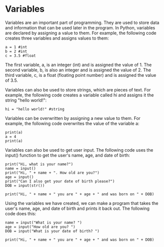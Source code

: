 # **Variables**

Variables are an important part of programming. They are used to store data and information that can be used later in the program. In Python, variables are declared by assigning a value to them. For example, the following code creates three variables and assigns values to them:
````
a = 1 #int
b = 2 #int
c = 3.5 #float
````
The first variable, a, is an integer (int) and is assigned the value of 1. The second variable, b, is also an integer and is assigned the value of 2. The third variable, c, is a float (floating point number) and is assigned the value of 3.5.

Variables can also be used to store strings, which are pieces of text. For example, the following code creates a variable called hi and assigns it the string "hello world!":
````
hi = "hello world!" #string
````
Variables can be overwritten by assigning a new value to them. For example, the following code overwrites the value of the variable a:
````
print(a)
a = 4
print(a)
````
Variables can also be used to get user input. The following code uses the input() function to get the user's name, age, and date of birth:
````
print("Hi, what is your name?")
name = input()
print("Hi, " + name + ". How old are you?")
age = input()
print("Can I also get your date of birth please?")
DOB = input(str())

print("Hi, " + name + " you are " + age + " and was born on " + DOB)
````
Using the variables we have created, we can make a program that takes the user's name, age, and date of birth and prints it back out. The following code does this:
````
name = input("What is your name? ")
age = input("How old are you? ")
DOB = input("What is your date of birth? ")

print("Hi, " + name + " you are " + age + " and was born on " + DOB)
